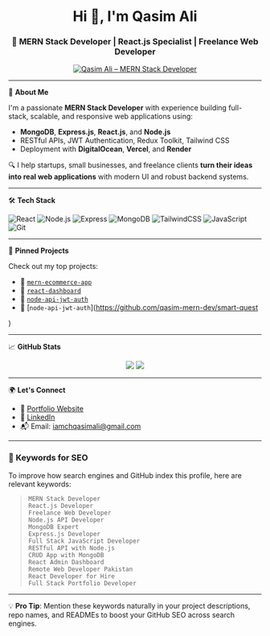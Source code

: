 <h1 align="center">Hi 👋, I'm Qasim Ali</h1>
<h3 align="center">🚀 MERN Stack Developer | React.js Specialist | Freelance Web Developer</h3>

<p align="center">
  <a href="https://github.com/qasim-mern-dev">
    <img src="/images/qasim-mern-stack-developer.png" alt="Qasim Ali – MERN Stack Developer" />

  </a>
</p>

---

🧠 **About Me**

I'm a passionate **MERN Stack Developer** with experience building full-stack, scalable, and responsive web applications using:

- **MongoDB**, **Express.js**, **React.js**, and **Node.js**
- RESTful APIs, JWT Authentication, Redux Toolkit, Tailwind CSS
- Deployment with **DigitalOcean**, **Vercel**, and **Render**

🔍 I help startups, small businesses, and freelance clients **turn their ideas into real web applications** with modern UI and robust backend systems.

---

🛠️ **Tech Stack**

![React](https://img.shields.io/badge/-React-61DAFB?logo=react&logoColor=white&style=flat)
![Node.js](https://img.shields.io/badge/-Node.js-339933?logo=node.js&logoColor=white&style=flat)
![Express](https://img.shields.io/badge/-Express-black?logo=express&logoColor=white&style=flat)
![MongoDB](https://img.shields.io/badge/-MongoDB-47A248?logo=mongodb&logoColor=white&style=flat)
![TailwindCSS](https://img.shields.io/badge/-TailwindCSS-38B2AC?logo=tailwind-css&logoColor=white&style=flat)
![JavaScript](https://img.shields.io/badge/-JavaScript-F7DF1E?logo=javascript&logoColor=black&style=flat)
![Git](https://img.shields.io/badge/-Git-F05032?logo=git&logoColor=white&style=flat)

---

📌 **Pinned Projects**

Check out my top projects:

- 🔗 [`mern-ecommerce-app`](https://github.com/qasim-mern-dev/dialo-ecommerce)  
- 🔗 [`react-dashboard`](https://github.com/qasim-mern-dev/chatbot)  
- 🔗 [`node-api-jwt-auth`](https://github.com/qasim-mern-dev/Stackholder-app)
- 🔗 [`node-api-jwt-auth`](https://github.com/qasim-mern-dev/smart-quest

)

---

📈 **GitHub Stats**

<p align="center">
  <img src="https://github-readme-stats.vercel.app/api?username=qasim-mern-dev&show_icons=true&theme=radical" />
  <img src="https://github-readme-stats.vercel.app/api/top-langs/?username=qasim-mern-dev&layout=compact&theme=radical" />
</p>

---

🌍 **Let's Connect**

- 💼 [Portfolio Website](https://chqasim.me)
- 🔗 [LinkedIn](https://linkedin.com/in/qasim-mern-dev)
- 📬 Email: iamchqasimali@gmail.com

---

### 📌 Keywords for SEO

To improve how search engines and GitHub index this profile, here are relevant keywords:

> `MERN Stack Developer`  
> `React.js Developer`  
> `Freelance Web Developer`  
> `Node.js API Developer`  
> `MongoDB Expert`  
> `Express.js Developer`  
> `Full Stack JavaScript Developer`  
> `RESTful API with Node.js`  
> `CRUD App with MongoDB`  
> `React Admin Dashboard`  
> `Remote Web Developer Pakistan`  
> `React Developer for Hire`  
> `Full Stack Portfolio Developer`

---

💡 **Pro Tip**: Mention these keywords naturally in your project descriptions, repo names, and READMEs to boost your GitHub SEO across search engines.

